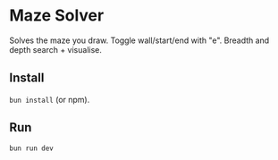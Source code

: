 # Maze Solver
Solves the maze you draw. Toggle wall/start/end with "e". Breadth and depth search + visualise.

## Install
`bun install` (or npm).

## Run
`bun run dev` 


